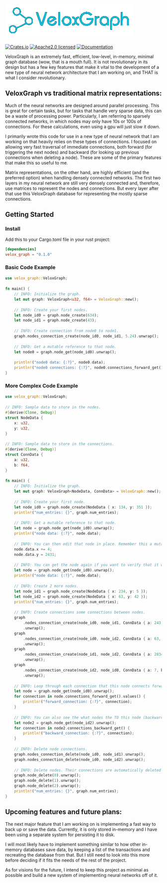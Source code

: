 # ![](assets/velox_graph_logo.png)

[![Crates.io](https://img.shields.io/crates/v/velox_graph.svg)](https://crates.io/crates/velox_graph)
[![Apache2.0 licensed](https://img.shields.io/badge/license-Apache2.0-blue.svg)](https://github.com/taylerallen6/velox_graph/blob/main/LICENSE)
[![Documentation](https://docs.rs/velox_graph/badge.svg)](https://docs.rs/velox_graph)

VeloxGraph is an extremely fast, efficient, low-level, in-memory, minimal graph database (wow, that is a mouth full). It is not revolutionary in its design but has a few key features that make it vital to the development of a new type of neural network architecture that I am working on, and THAT is what I consider revolutionary.

## VeloxGraph vs traditional matrix representations:

Much of the neural networks are designed around parallel processing. This is great for certain tasks, but for tasks that handle very sparse data, this can be a waste of processing power. Particularly, I am referring to sparsely connected networks, in which nodes may only have 10s or 100s of connections. For these calculations, even using a gpu will just slow it down. 

I primarily wrote this code for use in a new type of neural network that I am working on that heavily relies on these types of connections. I focused on allowing very fast traversal of immediate connections, both forward (for triggering the next nodes) and backward (for looking up previous connections when deleting a node). These are some of the primary features that make this so useful to me.

Matrix representations, on the other hand, are highly efficient (and the preferred option) when handling densely connected networks. The first two layers in my neural network are still very densely connected and, therefore, use matrices to represent the nodes and connections. But every layer after that use this VeloxGraph database for representing the mostly sparse connections.

## Getting Started

### Install

Add this to your Cargo.toml file in your rust project:
```toml
[dependencies]
velox_graph = "0.1.0"
```

### Basic Code Example
```rust
use velox_graph::VeloxGraph;

fn main() {
    // INFO: Initialize the graph.
    let mut graph: VeloxGraph<u32, f64> = VeloxGraph::new();

    // INFO: Create your first nodes.
    let node_id0 = graph.node_create(634);
    let node_id1 = graph.node_create(43);

    // INFO: Create connection from node0 to node1.
    graph.nodes_connection_create(node_id0, node_id1, 5.24).unwrap();

    // INFO: Get a mutable reference to that node.
    let node0 = graph.node_get(node_id0).unwrap();

    println!("node0 data: {:?}", node0.data);
    println!("node0 connections: {:?}", node0.connections_forward_get());
}
```

### More Complex Code Example
```rust
use velox_graph::VeloxGraph;

// INFO: Sample data to store in the nodes.
#[derive(Clone, Debug)]
struct NodeData {
    x: u32,
    y: u32,
}

// INFO: Sample data to store in the connections.
#[derive(Clone, Debug)]
struct ConnData {
    a: u32,
    b: f64,
}

fn main() {
    // INFO: Initialize the graph.
    let mut graph: VeloxGraph<NodeData, ConnData> = VeloxGraph::new();

    // INFO: Create your first node.
    let node_id0 = graph.node_create(NodeData { x: 134, y: 351 });
    println!("num_entries: {}", graph.num_entries);

    // INFO: Get a mutable reference to that node.
    let node = graph.node_get(node_id0).unwrap();
    println!("node data: {:?}", node.data);

    // INFO: You can then edit that node in place. Remember this a mutable reference, no need to save.
    node.data.x += 4;
    node.data.y = 2431;

    // INFO: You can get the node again if you want to verify that it was edited.
    let node = graph.node_get(node_id0).unwrap();
    println!("node data: {:?}", node.data);

    // INFO: Create 2 more nodes.
    let node_id1 = graph.node_create(NodeData { x: 234, y: 5 });
    let node_id2 = graph.node_create(NodeData { x: 63, y: 42 });
    println!("num_entries: {}", graph.num_entries);

    // INFO: Create connections some connections between nodes.
    graph
        .nodes_connection_create(node_id0, node_id1, ConnData { a: 243, b: 54.5 })
        .unwrap();
    graph
        .nodes_connection_create(node_id0, node_id2, ConnData { a: 63, b: 9.413 })
        .unwrap();
    graph
        .nodes_connection_create(node_id1, node_id2, ConnData { a: 2834, b: 5.24 })
        .unwrap();
    graph
        .nodes_connection_create(node_id2, node_id0, ConnData { a: 7, b: 463.62 })
        .unwrap();

    // INFO: Loop through each connection that this node connects forward to (forward connections). You can NOT edit the connections.
    let node = graph.node_get(node_id0).unwrap();
    for connection in node.connections_forward_get().values() {
        println!("forward_connection: {:?}", connection);
    }

    // INFO: You can also see the what nodes the TO this node (backward connections). You can NOT edit the connections.
    let node2 = graph.node_get(node_id2).unwrap();
    for connection in node2.connections_backward_get() {
        println!("backward_connection: {:?}", connection);
    }

    // INFO: Delete node connections.
    graph.nodes_connection_delete(node_id0, node_id1).unwrap();
    graph.nodes_connection_delete(node_id0, node_id2).unwrap();

    // INFO: Delete nodes. Their connections are automatically deleted as well.
    graph.node_delete(0).unwrap();
    graph.node_delete(1).unwrap();
    graph.node_delete(2).unwrap();
    println!("num_entries: {}", graph.num_entries);
}
```

## Upcoming features and future plans:

The next major feature that I am working on is implementing a fast way to back up or save the data. Currently, it is only stored in-memory and I have been using a separate system for persisting it to disk.

I will most likely have to implement something similar to how other in-memory databases save data, by keeping a list of the transactions and recreating the database from that. But I still need to look into this more before deciding if it fits the needs of the rest of the project.

As for visions for the future, I intend to keep this project as minimal as possible and build a new system of implementing neural networks off of it.

